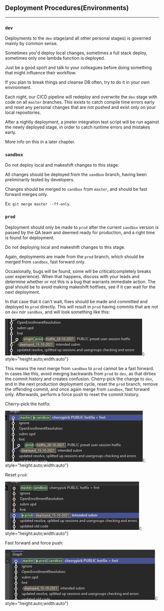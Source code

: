 ## Deployment Procedures(Environments)

---

### `dev`

Deployments to the `dev` stage(and all other personal stages) is governed mainly by common sense.

Sometimes you'd deploy local changes, sometimes a full stack deploy, sometimes only one lambda
function is deployed.

Just be a good sport and talk to your colleagues before doing something that might influence their
workflow.

If you plan to break things and cleanse DB often, try to do it in your own environment.

Each night, our CICD pipeline will redeploy and overwrite the `dev` stage with code on all `master`
branches. This exists to catch compile time errors early and reset any personal changes that are not
pushed and exist only on your local repositories.

After a nightly deployment, a jmeter integration test script will be run against the newly deployed
stage, in order to catch runtime errors and mistakes early.

More info on this in a later chapter.

### `sandbox`

Do not deploy local and makeshift changes to this stage.

All changes should be deployed from the `sandbox` branch, having been preliminarily tested by
developers.

Changes should be merged to `sandbox` from `master`, and should be fast forward merges only.

Ex: `git merge master --ff-only`.

### `prod`

Deployment should only be made to `prod` after the current `sandbox` version is passed by the QA
team and deemed ready for production, and a right time is found for deployment.

Do not deploying local and makeshift changes to this stage.

Again, deployments are made from the `prod` branch, which should be merged from `sandbox`, fast
forward only.

Occasionally, bugs will be found, some will be critical(completely breaks user experience). When
that happens, discuss with your leads and determine whether or not this is a bug that warrants
immediate action. The goal should be to avoid making makeshift hotfixes, see if it can wait for the
next deployment.

In that case that it can't wait, fixes should be made and committed and deployed to `prod` directly.
This will result in `prod` having commits that are not on `dev` nor `sandbox`, and will look
something like this:

![Screenshot](../assets/prod-dangling-commit.png){: style="height:auto;width:auto"}

This means the next merge from `sandbox` to `prod` cannot be a fast forward. In cases like this,
avoid merging backwards from `prod` to `dev`, as that dirties the commit history and creates
confusion. Cherry-pick the change to `dev`, and in the next production deployment cycle, reset
the `prod` branch, remove the offending commit, and once again merge from `sandbox`, fast forward
only. Afterwards, perform a force push to reset the commit history.

Cherry-pick the hotfix:

![Screenshot](../assets/cherry-pick-hotfix.png){: style="height:auto;width:auto"}

Reset `prod`:

![Screenshot](../assets/reset-prod.png){: style="height:auto;width:auto"}

Fast forward and force push:

![Screenshot](../assets/fast-forward-and-force-push.png){: style="height:auto;width:auto"}
